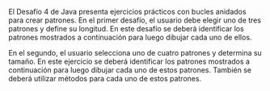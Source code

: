 El Desafío 4 de Java presenta ejercicios prácticos con bucles anidados para crear patrones. En el primer desafío, el usuario debe elegir uno de tres patrones y define su longitud. En este desafío se deberá identificar los patrones mostrados a continuación para luego
dibujar cada uno de ellos. 

En el segundo, el usuario selecciona uno de cuatro patrones y determina su tamaño. En este ejercicio se deberá identificar los patrones mostrados a continuación para luego dibujar cada uno de estos patrones. También se deberá utilizar métodos para cada uno de estos patrones.
